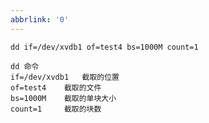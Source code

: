 ```yaml
---
abbrlink: '0'
---
```

    dd if=/dev/xvdb1 of=test4 bs=1000M count=1
    
    dd 命令
    if=/dev/xvdb1   截取的位置
    of=test4    截取的文件
    bs=1000M    截取的单块大小
    count=1     截取的块数